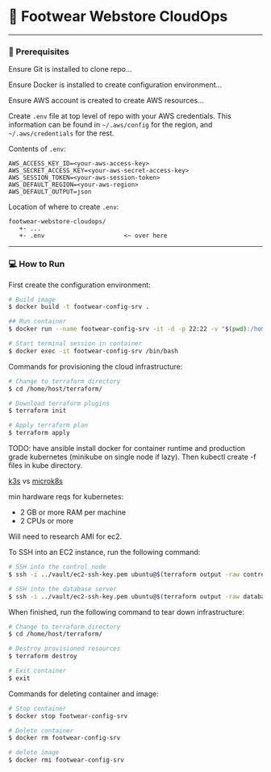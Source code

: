 # 👟 Footwear Webstore CloudOps  

-----

### 🚧 Prerequisites  

Ensure Git is installed to clone repo...  

Ensure Docker is installed to create configuration environment...  

Ensure AWS account is created to create AWS resources...  

Create `.env` file at top level of repo with your AWS credentials. This information can be found in `~/.aws/config` for the region, and `~/.aws/credentials` for the rest.  

Contents of `.env`:  
```
AWS_ACCESS_KEY_ID=<your-aws-access-key>
AWS_SECRET_ACCESS_KEY=<your-aws-secret-access-key>
AWS_SESSION_TOKEN=<your-aws-session-token>
AWS_DEFAULT_REGION=<your-aws-region>
AWS_DEFAULT_OUTPUT=json
```

Location of where to create `.env`:  
```
footwear-webstore-cloudops/
   +- ...
   +- .env                      <~ over here
```

-----

### 💻 How to Run  

First create the configuration environment:  
```bash
# Build image
$ docker build -t footwear-config-srv .

## Run container
$ docker run --name footwear-config-srv -it -d -p 22:22 -v "$(pwd):/home/host" --env-file .env footwear-config-srv

# Start terminal session in container
$ docker exec -it footwear-config-srv /bin/bash
```

Commands for provisioning the cloud infrastructure:  
```bash
# Change to terraform directory
$ cd /home/host/terraform/

# Download terraform plugins
$ terraform init

# Apply terraform plan
$ terraform apply
```

TODO: have ansible install docker for container runtime and production grade kubernetes (minikube on single node if lazy). Then kubectl create -f files in kube directory.   

[k3s](https://github.com/alexellis/k3sup#whats-this-for-) vs [microk8s](https://microk8s.io/)

min hardware reqs for kubernetes:  
- 2 GB or more RAM per machine
- 2 CPUs or more

Will need to research AMI for ec2.  

To SSH into an EC2 instance, run the following command:  
```bash
# SSH into the control node
$ ssh -i ../vault/ec2-ssh-key.pem ubuntu@$(terraform output -raw control_node_ip)

# SSH into the database server
$ ssh -i ../vault/ec2-ssh-key.pem ubuntu@$(terraform output -raw database_server_ip)
```

When finished, run the following command to tear down infrastructure:  
```bash
# Change to terraform directory
$ cd /home/host/terraform/

# Destroy provisioned resources
$ terraform destroy

# Exit container
$ exit
```

Commands for deleting container and image:  
```bash
# Stop container
$ docker stop footwear-config-srv

# Delete container
$ docker rm footwear-config-srv

# delete image
$ docker rmi footwear-config-srv
```
